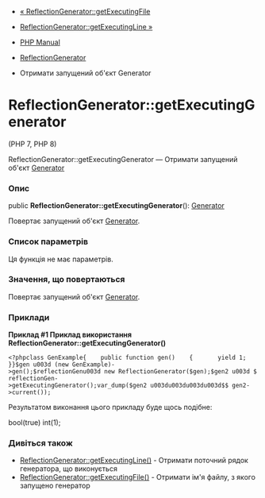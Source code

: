 - [«
ReflectionGenerator::getExecutingFile](reflectiongenerator.getexecutingfile.md)
- [ReflectionGenerator::getExecutingLine
»](reflectiongenerator.getexecutingline.md)

- [PHP Manual](index.md)
- [ReflectionGenerator](class.reflectiongenerator.md)
- Отримати запущений об'єкт Generator

# ReflectionGenerator::getExecutingGenerator

(PHP 7, PHP 8)

ReflectionGenerator::getExecutingGenerator — Отримати запущений об'єкт
[Generator](class.generator.md)

### Опис

public **ReflectionGenerator::getExecutingGenerator**():
[Generator](class.generator.md)

Повертає запущений об'єкт [Generator](class.generator.md).

### Список параметрів

Ця функція не має параметрів.

### Значення, що повертаються

Повертає запущений об'єкт [Generator](class.generator.md).

### Приклади

**Приклад #1 Приклад використання
**ReflectionGenerator::getExecutingGenerator()****

` <?phpclass GenExample{    public function gen()    {       yield 1; }}$gen u003d (new GenExample)->gen();$reflectionGenu003d new ReflectionGenerator($gen);$gen2 u003d $reflectionGen->getExecutingGenerator();var_dump($gen2 u003du003du003du003d$$ gen2->current()); `

Результатом виконання цього прикладу буде щось подібне:

bool(true)
int(1);

### Дивіться також

- [ReflectionGenerator::getExecutingLine()](reflectiongenerator.getexecutingline.md) -
Отримати поточний рядок генератора, що виконується
- [ReflectionGenerator::getExecutingFile()](reflectiongenerator.getexecutingfile.md) -
Отримати ім'я файлу, з якого запущено генератор
